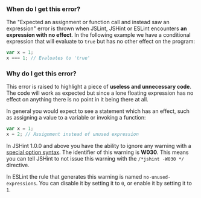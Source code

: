 <!---
{
    "titles": [
        "Expected an assignment or function call and instead saw an expression",
        "W030"
    ],
    "slugs": [
        "expected-an-assignment-or-function-call",
        "w030"
    ],
    "linters": [
        "jslint",
        "jshint",
        "eslint"
    ],
    "author": "jallardice"
}
-->

### When do I get this error?

The "Expected an assignment or function call and instead saw an expression"
error is thrown when JSLint, JSHint or ESLint encounters **an expression with no
effect**. In the following example we have a conditional expression that will
evaluate to `true` but has no other effect on the program:

<!---
{
    "linter": "jslint",
    "eslint": {
        "no-unused-expressions": 1
    }
}
-->
```javascript
var x = 1;
x === 1; // Evaluates to 'true'
```

### Why do I get this error?

This error is raised to highlight a piece of **useless and unnecessary code**.
The code will work as expected but since a lone floating expression has no
effect on anything there is no point in it being there at all.

In general you would expect to see a statement which has an effect, such as
assigning a value to a variable or invoking a function:

<!---
{
    "linter": "jslint",
    "eslint": {
        "no-unused-expressions": 1
    }
}
-->
```javascript
var x = 1;
x = 2; // Assignment instead of unused expression
```

In JSHint 1.0.0 and above you have the ability to ignore any warning with a
[special option syntax][jshintopts]. The identifier of this warning is **W030**.
This means you can tell JSHint to not issue this warning with the `/*jshint
-W030 */` directive.

In ESLint the rule that generates this warning is named `no-unused-expressions`.
You can disable it by setting it to `0`, or enable it by setting it to `1`.

[jshintopts]: http://jshint.com/docs/#options
